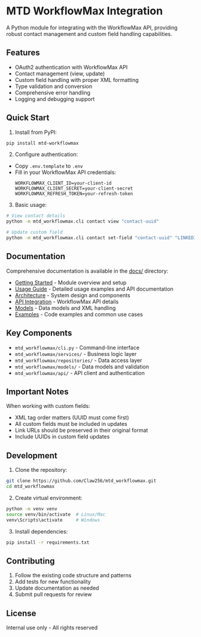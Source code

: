 # MTD WorkflowMax Integration

A Python module for integrating with the WorkflowMax API, providing robust contact management and custom field handling capabilities.

## Features

- OAuth2 authentication with WorkflowMax API
- Contact management (view, update)
- Custom field handling with proper XML formatting
- Type validation and conversion
- Comprehensive error handling
- Logging and debugging support

## Quick Start

1. Install from PyPI:
```bash
pip install mtd-workflowmax
```

2. Configure authentication:
- Copy `.env.template` to `.env`
- Fill in your WorkflowMax API credentials:
  ```
  WORKFLOWMAX_CLIENT_ID=your-client-id
  WORKFLOWMAX_CLIENT_SECRET=your-client-secret
  WORKFLOWMAX_REFRESH_TOKEN=your-refresh-token
  ```

3. Basic usage:
```bash
# View contact details
python -m mtd_workflowmax.cli contact view "contact-uuid"

# Update custom field
python -m mtd_workflowmax.cli contact set-field "contact-uuid" "LINKEDIN PROFILE" "https://www.linkedin.com/in/username"
```

## Documentation

Comprehensive documentation is available in the [docs/](docs/) directory:

- [Getting Started](docs/README.md) - Module overview and setup
- [Usage Guide](docs/usage.md) - Detailed usage examples and API documentation
- [Architecture](docs/architecture.md) - System design and components
- [API Integration](docs/api_integration.md) - WorkflowMax API details
- [Models](docs/models.md) - Data models and XML handling
- [Examples](docs/examples.md) - Code examples and common use cases

## Key Components

- `mtd_workflowmax/cli.py` - Command-line interface
- `mtd_workflowmax/services/` - Business logic layer
- `mtd_workflowmax/repositories/` - Data access layer
- `mtd_workflowmax/models/` - Data models and validation
- `mtd_workflowmax/api/` - API client and authentication

## Important Notes

When working with custom fields:
- XML tag order matters (UUID must come first)
- All custom fields must be included in updates
- Link URLs should be preserved in their original format
- Include UUIDs in custom field updates

## Development

1. Clone the repository:
```bash
git clone https://github.com/Claw256/mtd_workflowmax.git
cd mtd_workflowmax
```

2. Create virtual environment:
```bash
python -m venv venv
source venv/bin/activate  # Linux/Mac
venv\Scripts\activate     # Windows
```

3. Install dependencies:
```bash
pip install -r requirements.txt
```

## Contributing

1. Follow the existing code structure and patterns
2. Add tests for new functionality
3. Update documentation as needed
4. Submit pull requests for review

## License

Internal use only - All rights reserved
